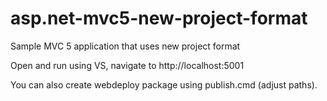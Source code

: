 # asp.net-mvc5-new-project-format
Sample MVC 5 application that uses new project format


Open and run using VS, navigate to http://localhost:5001

You can also create webdeploy package using publish.cmd (adjust paths).
